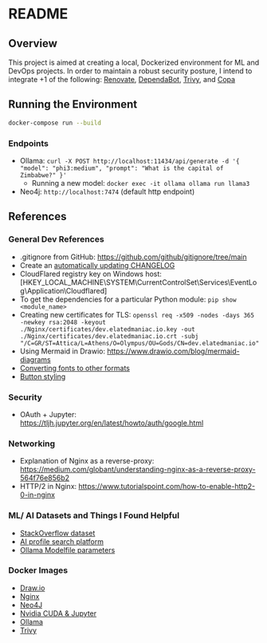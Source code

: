 # README

## Overview

This project is aimed at creating a local, Dockerized environment for ML and DevOps projects. In order to maintain a robust security posture, I intend to integrate +1 of the following: [Renovate](https://github.com/renovatebot/renovate), [DependaBot](https://github.com/dependabot/dependabot-core), [Trivy](https://github.com/aquasecurity/trivy), and [Copa](https://github.com/project-copacetic/copacetic)

## Running the Environment

```bash
docker-compose run --build
```

### Endpoints

- Ollama: `curl -X POST http://localhost:11434/api/generate -d '{ "model": "phi3:medium", "prompt": "What is the capital of Zimbabwe?" }'`
  - Running a new model: `docker exec -it ollama ollama run llama3`
- Neo4j: `http://localhost:7474` (default http endpoint)

## References

### General Dev References

- .gitignore from GitHub: https://github.com/github/gitignore/tree/main
- Create an [automatically updating CHANGELOG](https://mokkapps.de/blog/how-to-automatically-generate-a-helpful-changelog-from-your-git-commit-messages)
- CloudFlared registry key on Windows host: [HKEY_LOCAL_MACHINE\SYSTEM\CurrentControlSet\Services\EventLog\Application\Cloudflared]
- To get the dependencies for a particular Python module: `pip show <module_name>`
- Creating new certificates for TLS: `openssl req -x509 -nodes -days 365 -newkey rsa:2048 -keyout ./Nginx/certificates/dev.elatedmaniac.io.key -out ./Nginx/certificates/dev.elatedmaniac.io.crt -subj "/C=GR/ST=Attica/L=Athens/O=Olympus/OU=Gods/CN=dev.elatedmaniac.io"`  
- Using Mermaid in Drawio: https://www.drawio.com/blog/mermaid-diagrams
- [Converting fonts to other formats](https://transfonter.org/)
- [Button styling](https://uiverse.io/cssbuttons-io/friendly-dragon-76)
  
### Security

- OAuth + Jupyter: https://tljh.jupyter.org/en/latest/howto/auth/google.html

### Networking

- Explanation of Nginx as a reverse-proxy: https://medium.com/globant/understanding-nginx-as-a-reverse-proxy-564f76e856b2
- HTTP/2 in Nginx: https://www.tutorialspoint.com/how-to-enable-http2-0-in-nginx

### ML/ AI Datasets and Things I Found Helpful

- [StackOverflow dataset](https://archive.org/details/stackexchange)
- [AI profile search platform](https://theresanaiforthat.com/)
- [Ollama Modelfile parameters](https://github.com/ollama/ollama/blob/main/docs/modelfile.md#parameter)
  
### Docker Images

- [Draw.io](https://hub.docker.com/r/jgraph/drawio)
- [Nginx](https://hub.docker.com/_/nginx)
- [Neo4J](https://hub.docker.com/_/neo4j)
- [Nvidia CUDA & Jupyter](https://hub.docker.com/r/nvidia/cuda)
- [Ollama](https://hub.docker.com/r/ollama/ollama)
- [Trivy](https://hub.docker.com/r/aquasec/trivy)